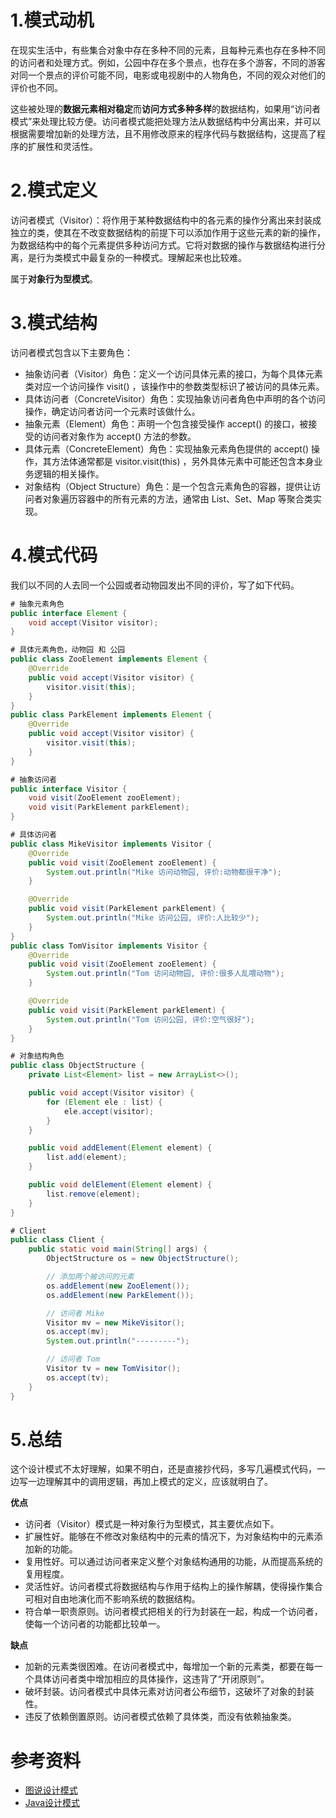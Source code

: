 # 1.模式动机
在现实生活中，有些集合对象中存在多种不同的元素，且每种元素也存在多种不同的访问者和处理方式。例如，公园中存在多个景点，也存在多个游客，不同的游客对同一个景点的评价可能不同，电影或电视剧中的人物角色，不同的观众对他们的评价也不同。

这些被处理的**数据元素相对稳定**而**访问方式多种多样**的数据结构，如果用“访问者模式”来处理比较方便。访问者模式能把处理方法从数据结构中分离出来，并可以根据需要增加新的处理方法，且不用修改原来的程序代码与数据结构，这提高了程序的扩展性和灵活性。

# 2.模式定义
访问者模式（Visitor）：将作用于某种数据结构中的各元素的操作分离出来封装成独立的类，使其在不改变数据结构的前提下可以添加作用于这些元素的新的操作，为数据结构中的每个元素提供多种访问方式。它将对数据的操作与数据结构进行分离，是行为类模式中最复杂的一种模式。理解起来也比较难。

属于**对象行为型模式**。

# 3.模式结构
访问者模式包含以下主要角色：

- 抽象访问者（Visitor）角色：定义一个访问具体元素的接口，为每个具体元素类对应一个访问操作 visit() ，该操作中的参数类型标识了被访问的具体元素。
- 具体访问者（ConcreteVisitor）角色：实现抽象访问者角色中声明的各个访问操作，确定访问者访问一个元素时该做什么。
- 抽象元素（Element）角色：声明一个包含接受操作 accept() 的接口，被接受的访问者对象作为 accept() 方法的参数。
- 具体元素（ConcreteElement）角色：实现抽象元素角色提供的 accept() 操作，其方法体通常都是 visitor.visit(this) ，另外具体元素中可能还包含本身业务逻辑的相关操作。
- 对象结构（Object Structure）角色：是一个包含元素角色的容器，提供让访问者对象遍历容器中的所有元素的方法，通常由 List、Set、Map 等聚合类实现。

# 4.模式代码
我们以不同的人去同一个公园或者动物园发出不同的评价，写了如下代码。

```java
# 抽象元素角色
public interface Element {
    void accept(Visitor visitor);
}

# 具体元素角色，动物园 和 公园
public class ZooElement implements Element {
    @Override
    public void accept(Visitor visitor) {
        visitor.visit(this);
    }
}
public class ParkElement implements Element {
    @Override
    public void accept(Visitor visitor) {
        visitor.visit(this);
    }
}

# 抽象访问者
public interface Visitor {
    void visit(ZooElement zooElement);
    void visit(ParkElement parkElement);
}

# 具体访问者
public class MikeVisitor implements Visitor {
    @Override
    public void visit(ZooElement zooElement) {
        System.out.println("Mike 访问动物园, 评价:动物都很干净");
    }

    @Override
    public void visit(ParkElement parkElement) {
        System.out.println("Mike 访问公园, 评价:人比较少");
    }
}
public class TomVisitor implements Visitor {
    @Override
    public void visit(ZooElement zooElement) {
        System.out.println("Tom 访问动物园, 评价:很多人乱喂动物");
    }

    @Override
    public void visit(ParkElement parkElement) {
        System.out.println("Tom 访问公园, 评价:空气很好");
    }
}

# 对象结构角色
public class ObjectStructure {
    private List<Element> list = new ArrayList<>();

    public void accept(Visitor visitor) {
        for (Element ele : list) {
            ele.accept(visitor);
        }
    }

    public void addElement(Element element) {
        list.add(element);
    }

    public void delElement(Element element) {
        list.remove(element);
    }
}

# Client
public class Client {
    public static void main(String[] args) {
        ObjectStructure os = new ObjectStructure();

        // 添加两个被访问的元素
        os.addElement(new ZooElement());
        os.addElement(new ParkElement());

        // 访问者 Mike
        Visitor mv = new MikeVisitor();
        os.accept(mv);
        System.out.println("---------");

        // 访问者 Tom
        Visitor tv = new TomVisitor();
        os.accept(tv);
    }
}
```

# 5.总结

这个设计模式不太好理解，如果不明白，还是直接抄代码，多写几遍模式代码，一边写一边理解其中的调用逻辑，再加上模式的定义，应该就明白了。

**优点**

- 访问者（Visitor）模式是一种对象行为型模式，其主要优点如下。
- 扩展性好。能够在不修改对象结构中的元素的情况下，为对象结构中的元素添加新的功能。
- 复用性好。可以通过访问者来定义整个对象结构通用的功能，从而提高系统的复用程度。
- 灵活性好。访问者模式将数据结构与作用于结构上的操作解耦，使得操作集合可相对自由地演化而不影响系统的数据结构。
- 符合单一职责原则。访问者模式把相关的行为封装在一起，构成一个访问者，使每一个访问者的功能都比较单一。

**缺点**

- 加新的元素类很困难。在访问者模式中，每增加一个新的元素类，都要在每一个具体访问者类中增加相应的具体操作，这违背了“开闭原则”。
- 破坏封装。访问者模式中具体元素对访问者公布细节，这破坏了对象的封装性。
- 违反了依赖倒置原则。访问者模式依赖了具体类，而没有依赖抽象类。

# 参考资料

- [图说设计模式](https://design-patterns.readthedocs.io/zh_CN/latest/index.html)
- [Java设计模式](http://c.biancheng.net/view/1317.html)